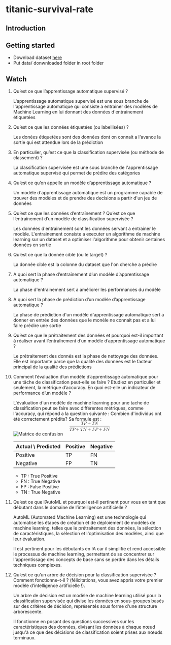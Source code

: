 # titanic-survival-rate

## Introduction

## Getting started
- Download dataset [here](https://drive.google.com/drive/folders/1eUIgWVpYd2USOJ96KXb94AfbN8dh_pHJ?usp=drive_link)
- Put data/ donwnloaded folder in root folder

## Watch
1) Qu’est ce que l’apprentissage automatique supervisé ?

    L'apprentissage automatique supervisé est une sous branche de l'apprentissage automatique qui consiste a entrainer des modèles de Machine Learning en lui donnant des données d'entrainement étiquetées
  
2) Qu’est ce que les données étiquetées (ou labellisées) ?
   
    Les donées étiquetées sont des données dont on connait a l'avance la sortie qui est attendue lors de la prédiction

3) En particulier, qu’est ce que la classification supervisée (ou méthode de classement) ?
    
    La classification supervisée est une sous branche de l'apprentissage automatique supervisé qui permet de prédire des catégories

4) Qu’est ce qu’on appelle un modèle d’apprentissage automatique ?
    
    Un modèle d'apprentissage automatique est un programme capable de trouver des modèles et de prendre des decisions a partir d'un jeu de données

5) Qu’est ce que les données d’entraînement ? Qu’est ce que l’entraînement d’un modèle de classification supervisée ?
    
    Les données d'entrainement sont les données servant a entrainer le modèle. L'entrainement consiste a executer un algorithme de machine learning sur un dataset et a optimiser l'algorithme pour obtenir certaines données en sortie

6) Qu’est ce que la donnée cible (ou le target) ?
   
    La donnée cible est la colonne du dataset que l'on cherche a prédire

7) A quoi sert la phase d’entraînement d’un modèle d’apprentissage automatique ?
    
    La phase d'entrainement sert a améliorer les performances du modèle

8) A quoi sert la phase de prédiction d’un modèle d’apprentissage automatique ?
   
    La phase de prédiction d'un modèle d'apprentissage automatique sert a donner en entrée des données que le monèle ne connait pas et a lui faire prédire une sortie
   
9)  Qu’est ce que le prétraitement des données et pourquoi est-il important à réaliser avant l’entraînement d’un modèle d’apprentissage automatique ?
    
    Le prétraitement des donnés est la phase de nettoyage des données. Elle est importante parce que la qualité des données est le facteur principal de la qualité des prédictions
    
10) Comment l’évaluation d’un modèle d’apprentissage automatique pour une tâche de classification peut-elle se faire ? Etudiez en particulier et seulement, la métrique d’accuracy. En quoi est-elle un indicateur de performance d’un modèle ?
    
    L'évaluation d'un modèle de machine learning pour une tache de classification peut se faire avec différentes métriques, comme l'accuracy, qui répond a la question suivante : Combien d'individus ont été correctement prédits? Sa formule est :
    <math xmlns="http://www.w3.org/1998/Math/MathML" display="block">
        <mfrac>
            <mrow>
                <mi>T</mi><mi>P</mi><mo>+</mo><mi>T</mi><mi>N</mi>
            </mrow>
            <mrow>
                <mi>T</mi><mi>P</mi><mo>+</mo><mi>T</mi><mi>N</mi><mo>+</mo><mi>F</mi><mi>P</mi><mo>+</mo><mi>F</mi><mi>N</mi>
            </mrow>
        </mfrac>
    </math>
    ![Matrice de confusion](imgs/accuracy_matrix.webp)

    | Actual \ Predicted | Positive  | Negative |
    |--------------------|-----------|----------|
    | Positive           | TP        | FN       |
    | Negative           | FP        | TN       |

    - TP : True Positive
    - FN : True Negative
    - FP : False Positive
    - TN : True Negative

11) Qu’est ce que l’AutoML et pourquoi est-il pertinent pour vous en tant que débutant dans le domaine de l’intelligence artificielle ?

    AutoML (Automated Machine Learning) est une technologie qui automatise les étapes de création et de déploiement de modèles de machine learning, telles que le prétraitement des données, la sélection de caractéristiques, la sélection et l'optimisation des modèles, ainsi que leur évaluation.
    
    Il est pertinent pour les débutants en IA car il simplifie et rend accessible le processus de machine learning, permettant de se concentrer sur l'apprentissage des concepts de base sans se perdre dans les détails techniques complexes.
    

12) Qu’est ce qu’un arbre de décision pour la classification supervisée ? Comment fonctionne–t-il ? (félicitations, vous avez appris votre premier modèle d’intelligence artificielle !).
    
    Un arbre de décision est un modèle de machine learning utilisé pour la classification supervisée qui divise les données en sous-groupes basés sur des critères de décision, représentés sous forme d'une structure arborescente.

    Il fonctionne en posant des questions successives sur les caractéristiques des données, divisant les données à chaque nœud jusqu'à ce que des décisions de classification soient prises aux nœuds terminaux.
